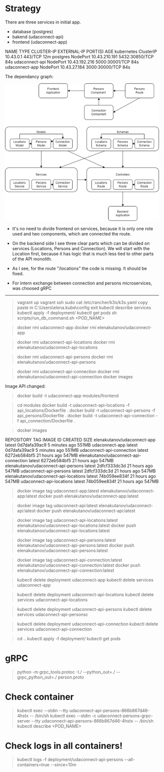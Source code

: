 # Strategy

There are three services in initial app.
- database (postgres)
- bakend (udaconnect-api)
- frontend (udaconnect-app)

NAME             TYPE        CLUSTER-IP      EXTERNAL-IP   PORT(S)          AGE
kubernetes       ClusterIP   10.43.0.1       <none>        443/TCP          12m
postgres         NodePort    10.43.210.191   <none>        5432:30850/TCP   84s
udaconnect-api   NodePort    10.43.192.216   <none>        5000:30001/TCP   84s
udaconnect-app   NodePort    10.43.27.184    <none>        3000:30000/TCP   84s

The dependancy graph:

![alt text](InitialDependencyGraph.png)

- It's no need to divide frontend on services, because it is only one rote used and two components, which are connected the route.

- On the backend side I see three clear parts which can be divided on services (Locations, Persons and Connection).
We will start with the Location first, because it has logic that is much less tied to other parts of the API monolith.

- As I see, for the route "/locations" the code is missing. It should be fixed.

- For intern exchange between connection and persons microservices, was choosed gRPC

-----------------------------------------------------------------------------------------------
> vagrant up
> vagrant ssh
> sudo cat /etc/rancher/k3s/k3s.yaml
copy paste in C:\Users\elena\.kube\config
> exit
> kubectl describe services
> kubectl apply -f deployment/
> kubectl get pods
> sh scripts/run_db_command.sh <POD_NAME>

> docker rmi udaconnect-app
> docker rmi elenakutanov/udaconnect-app

> docker rmi udaconnect-api-locations
> docker rmi elenakutanov/udaconnect-api-locations

> docker rmi udaconnect-api-persons
> docker rmi elenakutanov/udaconnect-api-persons

> docker rmi udaconnect-api-connection
> docker rmi elenakutanov/udaconnect-api-connection
> docker images

Image API changed:

> docker build -t udaconnect-app modules/frontend

> cd modules
> docker build -t udaconnect-api-locations -f api_locations/Dockerfile .
> docker build -t udaconnect-api-persons -f api_persons/Dockerfile .
> docker build -t udaconnect-api-connection -f api_connection/Dockerfile .

> docker images

REPOSITORY                               TAG       IMAGE ID       CREATED         SIZE
elenakutanov/udaconnect-app              latest    0d7dafa39ac9   5 minutes ago   551MB
udaconnect-app                           latest    0d7dafa39ac9   5 minutes ago   551MB
udaconnect-api-connection                latest    6272eb584bf5   21 hours ago    547MB
elenakutanov/udaconnect-api-connection   latest    6272eb584bf5   21 hours ago    547MB
elenakutanov/udaconnect-api-persons      latest    2dfcf333dc3d   21 hours ago    547MB
udaconnect-api-persons                   latest    2dfcf333dc3d   21 hours ago    547MB
elenakutanov/udaconnect-api-locations    latest    74b059ee834f   21 hours ago    547MB
udaconnect-api-locations                 latest    74b059ee834f   21 hours ago    547MB


> docker image tag udaconnect-app:latest elenakutanov/udaconnect-app:latest
> docker push elenakutanov/udaconnect-app:latest

> docker image tag udaconnect-api:latest elenakutanov/udaconnect-api:latest
> docker push elenakutanov/udaconnect-api:latest

> docker image tag udaconnect-api-locations:latest elenakutanov/udaconnect-api-locations:latest
> docker push elenakutanov/udaconnect-api-locations:latest

> docker image tag udaconnect-api-persons:latest elenakutanov/udaconnect-api-persons:latest
> docker push elenakutanov/udaconnect-api-persons:latest

> docker image tag udaconnect-api-connection:latest elenakutanov/udaconnect-api-connection:latest
> docker push elenakutanov/udaconnect-api-connection:latest


> kubectl delete deployment udaconnect-app
> kubectl delete services udaconnect-app

> kubectl delete deployment udaconnect-api-locations
> kubectl delete services udaconnect-api-locations

> kubectl delete deployment udaconnect-api-persons
> kubectl delete services udaconnect-api-personsc

> kubectl delete deployment udaconnect-api-connection
> kubectl delete services udaconnect-api-connection

> cd ..
> kubectl apply -f deployment/
> kubectl get pods


# gRPC

> python -m grpc_tools.protoc -I./ --python_out=./ --grpc_python_out=./ person.proto



# Check container
> kubectl exec --stdin --tty udaconnect-api-persons-866b867d46-4hstx -- /bin/sh
> kubectl exec --stdin -c udaconnect-persons-grpc-server --tty udaconnect-api-persons-866b867d46-4hstx -- /bin/sh
> kubectl describe <POD_NAME>

# Check logs in all containers!
> kubectl logs -f deployment/udaconnect-api-persons --all-containers=true --since=10m
